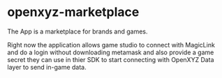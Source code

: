 # openxyz-marketplace

The App is a marketplace for brands and games. 

Right now the application allows game studio to connect with MagicLink and do a login without downloading metamask and also provide a game secret they can use in thier SDK to start connecting with OpenXYZ Data layer to send in-game data.

